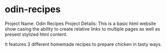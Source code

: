 # odin-recipes

Project Name: Odin Recipes
Project Details: This is a basic html website show casing the ability to create relative links to multiple pages as well as present stylized html content.

It features 3 different homemade recipes to prepare chicken in tasty ways.
